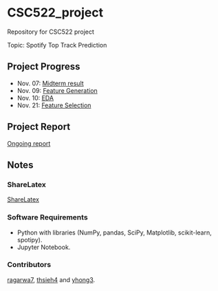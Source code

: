 # CSC522_project
Repository for CSC522 project

Topic: Spotify Top Track Prediction

## Project Progress
- Nov. 07: [Midterm result](https://github.com/thsieh4/CSC522_project/blob/master/progress/CSS522_current_results_Nov07.ipynb)
- Nov. 09: [Feature Generation](https://github.com/thsieh4/CSC522_project/blob/master/progress/CSS522_current_results_Nov09.ipynb)
- Nov. 10: [EDA](https://github.com/thsieh4/CSC522_project/blob/master/progress/CSS522_current_results_Nov10.ipynb)
- Nov. 21: [Feature Selection](https://github.com/thsieh4/CSC522_project/blob/master/progress/CSS522_current_results_Nov21.ipynb)


## Project Report
[Ongoing report](/Report.md)

## Notes
### ShareLatex
[ShareLatex](https://www.sharelatex.com/project/59dbdd87bc60a256399644e9)

### Software Requirements
* Python with libraries (NumPy, pandas, SciPy, Matplotlib, scikit-learn, spotipy).
* Jupyter Notebook.

### Contributors
[ragarwa7](https://github.com/ragarwa7), [thsieh4](https://github.com/thsieh4) and [yhong3](https://github.com/yhong3).
